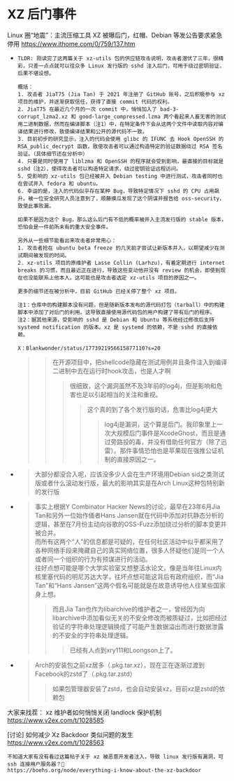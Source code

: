 
# XZ 后门事件

Linux 圈“地震”：主流压缩工具 XZ 被曝后门，红帽、Debian 等发公告要求紧急停用 https://www.ithome.com/0/759/137.htm
- > 
  ```console
  TLDR: 刚读完了这两篇关于 xz-utils 包的供应链攻击说明，攻击者潜伏了三年，很精彩，只差一点点就可以往众多 Linux 发行版的 sshd 注入后门，可用于绕过密钥验证，后果不堪设想。

  概括：
  1. 攻击者 JiaT75 (Jia Tan) 于 2021 年注册了 GitHub 账号，之后积极参与 xz 项目的维护，并逐渐获取信任，获得了直接 commit 代码的权利。
  2. JiaT75 在最近几个月的一次 commit 中，悄悄加入了 bad-3-corrupt_lzma2.xz 和 good-large_compressed.lzma 两个看起来人畜无害的测试用二进制数据，然而在编译脚本（注1）中，在特定条件下会从这两个文件中读取内容对编译结果进行修改，致使编译结果和公开的源代码不一致。
  3. 目前初步的研究显示，注入的代码会使用 glibc 的 IFUNC 去 Hook OpenSSH 的 RSA_public_decrypt 函数，致使攻击者可以通过构造特定的验证数据绕过 RSA 签名验证。（具体细节还在分析中）
  4. 只要是同时使用了 liblzma 和 OpenSSH 的程序就会受到影响，最直接的目标就是 sshd（注2），使得攻击者可以构造特定请求，绕过密钥验证远程访问。
  5. 受影响的 xz-utils 包已经被并入 Debian testing 中进行测试，攻击者同时也在尝试并入 fedora 和 ubuntu。 
  6. 幸运的是，注入的代码似乎存在某种 Bug，导致特定情况下 sshd 的 CPU 占用飙升。被一位安全研究人员注意到了，顺藤摸瓜发现了这个阴谋并报告给 oss-security，致使此事败漏。

  如果不是因为这个 Bug，那么这么后门有不低的概率被并入主流发行版的 stable 版本，恐怕会是一件前所未有的重大安全事件。

  另外从一些细节能看出来攻击者非常用心：
  1. 攻击者抢在 ubuntu beta freeze 的几天前才尝试让新版本并入，以期望减少在测试期间被发现的时间。
  2. xz-utils 项目的原维护者 Lasse Collin (Larhzu)，有着定期进行 internet breaks 的习惯，而且最近正在进行，导致这些变动他并没有 review 的机会，即使到现在也没能联系上他本人。这可能也是攻击者选定 xz-utils 项目的原因之一。

  更多的细节还在被分析中，目前 GitHub 已经关停了整个 xz 项目。

  注1：仓库中的构建脚本没有问题，但是随新版本发布的源代码打包（tarball）中的构建脚本中添加了对后门的利用。这导致直接使用源代码包的用户构建了带有后门的程序。
  注2：据其他来源，受影响的 sshd 是 Debian 和 Ubuntu 等系统经过修改后支持 systemd notification 的版本。xz 是 systemd 的依赖，不是 sshd 的直接依赖。

  X：Blankwonder/status/1773921956615877110?s=20
  ```
  >> 在开源项目中，把shellcode隐藏在测试用例并且条件注入到编译二进制中去在运行时hook攻击，也是人才啊
  >>> 很细致，这个漏洞虽然不及3年前的log4j，但是影响和危害也足以引起相当的关注和重视。
  >>>> 这个真的到了各个发行版的话，危害比log4j更大
  >>>>> log4j是漏洞，这个算是后门。我印象里上一次大规模后门事件是XcodeGhost，而且是通过旁路投的毒，并没有借助任何官方（除了迅雷）。那件事情恐怕也是苹果现在强推公证机制的直接原因之一。
- > 大部分都没合入呢，应该没多少人会在生产环境用Debian sid之类测试版或者什么滚动发行版，最大的影响其实是在Arch Linux这种包特别新的发行版
- > 事实上根据Y Combinator Hacker News的讨论，最早在23年6月Jia Tan和另外一位始作俑者Hans Jansen就在代码中添加对抗静态分析的逻辑，甚至在7月份主动向谷歌的OSS-Fuzz添加绕过分析的脚本变更并被合并。 <br> 而所有这两个“人”的信息都是可疑的，在任何社区活动中似乎都采用了各种网络手段来掩藏自己的真实网络位置，很多人怀疑他们是同一个人或者同一个组织的行为有预谋进行的活动。 <br> 往好点想可能是哪个大学实验室又想整活水论文，像是当年往Linux内核里塞代码的明尼苏达大学，往坏点想可能这背后有政府组织，而“Jia Tan”和“Hans Jansen”这两个假名可能就是在故意诱导他人往某些国家身上想。
  >> 而且Jia Tan也作为libarchive的维护者之一，曾经因为向libarchive中添加看似无关的不安全修改而被质疑过，比如把经过验证的字符串处理逻辑换成了可能产生数据溢出而进行数据泄露的不安全的字符串处理逻辑。
  >>> 已经有人点到xry111和Loongson上了。
- > Arch的安装包之前xz居多（.pkg.tar.xz），现在正在逐渐过渡到Facebook的zstd了（.pkg.tar.zstd）
  >> 如果包管理器安装了zstd，也会自动安装xz，目前xz是zstd的依赖包

大家来找茬： xz 维护者如何悄悄关闭 landlock 保护机制 https://www.v2ex.com/t/1028585

[讨论] 如何减少 Xz Backdoor 类似问题的发生 https://www.v2ex.com/t/1028563
```console
不知道大家有没有看过这篇帖子关于 xz 被恶意开发者注入，导致 linux 发行版有漏洞，可 ssh 连接用户服务器？🐶 
https://boehs.org/node/everything-i-know-about-the-xz-backdoor
```
